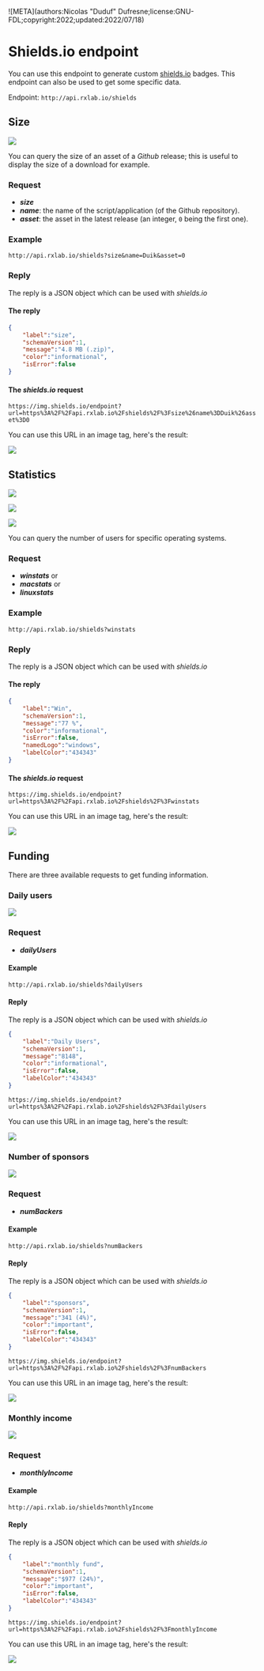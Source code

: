 ![META](authors:Nicolas "Duduf" Dufresne;license:GNU-FDL;copyright:2022;updated:2022/07/18)

# Shields.io endpoint

You can use this endpoint to generate custom [shields.io](http://shield.io) badges. This endpoint can also be used to get some specific data.

Endpoint: `http://api.rxlab.io/shields`

## Size

![](https://img.shields.io/endpoint?url=https%3A%2F%2Fapi.rxlab.io%2Fshields%2F%3Fsize%26name%3DDuik%26asset%3D0)

You can query the size of an asset of a *Github* release; this is useful to display the size of a download for example.

### Request

- ***size***
- ***name***: the name of the script/application (of the Github repository).
- ***asset***: the asset in the latest release (an integer, `0` being the first one).

### Example

`http://api.rxlab.io/shields?size&name=Duik&asset=0`

### Reply

The reply is a JSON object which can be used with *shields.io*

#### The reply

```json
{
    "label":"size",
    "schemaVersion":1,
    "message":"4.8 MB (.zip)",
    "color":"informational",
    "isError":false
}
```

#### The *shields.io* request

`https://img.shields.io/endpoint?url=https%3A%2F%2Fapi.rxlab.io%2Fshields%2F%3Fsize%26name%3DDuik%26asset%3D0`

You can use this URL in an image tag, here's the result:

![](https://img.shields.io/endpoint?url=https%3A%2F%2Fapi.rxlab.io%2Fshields%2F%3Fsize%26name%3DDuik%26asset%3D0)

## Statistics

![](https://img.shields.io/endpoint?url=https%3A%2F%2Fapi.rxlab.io%2Fshields%2F%3Fwinstats)

![](https://img.shields.io/endpoint?url=https%3A%2F%2Fapi.rxlab.io%2Fshields%2F%3Fmacstats)

![](https://img.shields.io/endpoint?url=https%3A%2F%2Fapi.rxlab.io%2Fshields%2F%3Flinuxstats)

You can query the number of users for specific operating systems.

### Request

- ***winstats***
or
- ***macstats***
or
- ***linuxstats***

### Example

`http://api.rxlab.io/shields?winstats`

### Reply

The reply is a JSON object which can be used with *shields.io*

#### The reply

```json
{
    "label":"Win",
    "schemaVersion":1,
    "message":"77 %",
    "color":"informational",
    "isError":false,
    "namedLogo":"windows",
    "labelColor":"434343"
}
```

#### The *shields.io* request

`https://img.shields.io/endpoint?url=https%3A%2F%2Fapi.rxlab.io%2Fshields%2F%3Fwinstats`

You can use this URL in an image tag, here's the result:

![](https://img.shields.io/endpoint?url=https%3A%2F%2Fapi.rxlab.io%2Fshields%2F%3Fwinstats)

## Funding

There are three available requests to get funding information.

### Daily users

![](https://img.shields.io/endpoint?url=https%3A%2F%2Fapi.rxlab.io%2Fshields%2F%3FdailyUsers)

### Request

- ***dailyUsers***

#### Example

`http://api.rxlab.io/shields?dailyUsers`

#### Reply

The reply is a JSON object which can be used with *shields.io*

```json
{
    "label":"Daily Users",
    "schemaVersion":1,
    "message":"8148",
    "color":"informational",
    "isError":false,
    "labelColor":"434343"
}
```

`https://img.shields.io/endpoint?url=https%3A%2F%2Fapi.rxlab.io%2Fshields%2F%3FdailyUsers`

You can use this URL in an image tag, here's the result:

![](https://img.shields.io/endpoint?url=https%3A%2F%2Fapi.rxlab.io%2Fshields%2F%3FdailyUsers)

### Number of sponsors

![](https://img.shields.io/endpoint?url=https%3A%2F%2Fapi.rxlab.io%2Fshields%2F%3FnumBackers)

### Request

- ***numBackers***

#### Example

`http://api.rxlab.io/shields?numBackers`

#### Reply

The reply is a JSON object which can be used with *shields.io*

```json
{
    "label":"sponsors",
    "schemaVersion":1,
    "message":"341 (4%)",
    "color":"important",
    "isError":false,
    "labelColor":"434343"
}
```

`https://img.shields.io/endpoint?url=https%3A%2F%2Fapi.rxlab.io%2Fshields%2F%3FnumBackers`

You can use this URL in an image tag, here's the result:

![](https://img.shields.io/endpoint?url=https%3A%2F%2Fapi.rxlab.io%2Fshields%2F%3FnumBackers)

### Monthly income

![](https://img.shields.io/endpoint?url=https%3A%2F%2Fapi.rxlab.io%2Fshields%2F%3FmonthlyIncome)

### Request

- ***monthlyIncome***

#### Example

`http://api.rxlab.io/shields?monthlyIncome`

#### Reply

The reply is a JSON object which can be used with *shields.io*

```json
{
    "label":"monthly fund",
    "schemaVersion":1,
    "message":"$977 (24%)",
    "color":"important",
    "isError":false,
    "labelColor":"434343"
}
```

`https://img.shields.io/endpoint?url=https%3A%2F%2Fapi.rxlab.io%2Fshields%2F%3FmonthlyIncome`

You can use this URL in an image tag, here's the result:

![](https://img.shields.io/endpoint?url=https%3A%2F%2Fapi.rxlab.io%2Fshields%2F%3FmonthlyIncome)
